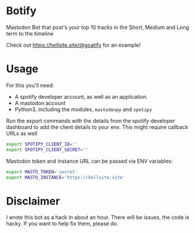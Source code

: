 # Botify
Mastodon Bot that post's your top 10 tracks in the Short, Medium and Long term to the timeline

Check out https://hellsite.site/@goatify for an example!

# Usage

For this you'll need:
 - A spotify developer account, as well as an application. 
 - A mastodon account
 - Python3, including the modules, `mastodonpy` and `spotipy`

Run the export commands with the details from the spotify developer dashboard to add the client details to your env. This might require callback URLs as well
```sh
export SPOTIPY_CLIENT_ID=''
export SPOTIPY_CLIENT_SECRET=''
```

Mastodon token and instance URL can be passed via ENV variables:
```sh
export MASTO_TOKEN='secret'
export MASTO_INSTANCE='https://hellsite.site'
```

# Disclaimer

I wrote this bot as a hack in about an hour. There will be issues, the code is hacky. If you want to help fix them, please do. 

